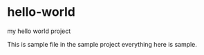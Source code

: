 # hello-world
my hello world project

This is sample file in the sample project everything here is sample.
